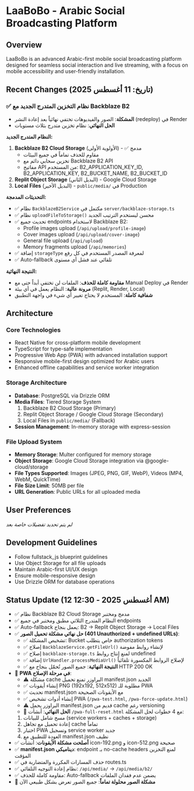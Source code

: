 # LaaBoBo - Arabic Social Broadcasting Platform

## Overview
LaaBoBo is an advanced Arabic-first mobile social broadcasting platform designed for seamless social interaction and live streaming, with a focus on mobile accessibility and user-friendly installation.

## Recent Changes (تاريخ: 11 أغسطس 2025)

### ✅ نظام التخزين المتدرج الجديد مع Backblaze B2
- **المشكلة**: الصور والفيديوهات تختفي نهائياً بعد إعادة النشر (redeploy) في Render
- **الحل النهائي**: نظام تخزين متدرج بثلاث مستويات

**النظام المتدرج الجديد:**
1. **Backblaze B2 Cloud Storage** (الأولوية الأولى) - ✅ مدمج
   - مقاوم للحذف تماماً في جميع البيئات
   - تخزين سحابي دائم مع Backblaze B2 API
   - مفاتيح API من المستخدم: B2_APPLICATION_KEY_ID, B2_APPLICATION_KEY, B2_BUCKET_NAME, B2_BUCKET_ID
2. **Replit Object Storage** (البديل الثاني) - Google Cloud Storage
3. **Local Files** (البديل الأخير) - `public/media/` في Production

**التحديثات المدمجة:**
- ✅ نظام `BackblazeB2Service` مكتمل في `server/backblaze-storage.ts`
- ✅ نظام `uploadFileToStorage()` محسن ليستخدم الترتيب الجديد
- ✅ تحديث جميع endpoints لاستخدام Backblaze B2:
  - Profile images upload (`/api/upload/profile-image`)
  - Cover images upload (`/api/upload/cover-image`) 
  - General file upload (`/api/upload`)
  - Memory fragments upload (`/api/memories`)
- ✅ إضافة `storageType` لمعرفة المصدر المستخدم في كل رفع
- ✅ Auto-fallback تلقائي عند فشل أي مستوى

**النتيجة النهائية:**
- **مقاومة كاملة للحذف**: الملفات لن تختفي أبداً حتى مع Manual Deploy في Render
- **مرونة عالية**: النظام يعمل في أي بيئة (Replit, Render, Local)
- **شفافية كاملة**: المستخدم لا يحتاج تغيير أي شيء في واجهة التطبيق

## Architecture

### Core Technologies
- React Native for cross-platform mobile development
- TypeScript for type-safe implementation
- Progressive Web App (PWA) with advanced installation support
- Responsive mobile-first design optimized for Arabic users
- Enhanced offline capabilities and service worker integration

### Storage Architecture
- **Database**: PostgreSQL via Drizzle ORM
- **Media Files**: Tiered Storage System
  1. Backblaze B2 Cloud Storage (Primary)
  2. Replit Object Storage / Google Cloud Storage (Secondary)
  3. Local Files in `public/media/` (Fallback)
- **Session Management**: In-memory storage with express-session

### File Upload System
- **Memory Storage**: Multer configured for memory storage
- **Object Storage**: Google Cloud Storage integration via @google-cloud/storage
- **File Types Supported**: Images (JPEG, PNG, GIF, WebP), Videos (MP4, WebM, QuickTime)
- **File Size Limit**: 50MB per file
- **URL Generation**: Public URLs for all uploaded media

## User Preferences
*لم يتم تحديد تفضيلات خاصة بعد*

## Development Guidelines
- Follow fullstack_js blueprint guidelines
- Use Object Storage for all file uploads
- Maintain Arabic-first UI/UX design
- Ensure mobile-responsive design
- Use Drizzle ORM for database operations

## Status Update (12 أغسطس 2025 - 12:30 AM)
- ✅ نظام Backblaze B2 Cloud Storage مدمج ومختبر  
- ✅ النظام المتدرج الثلاثي مطبق ومختبر في جميع endpoints
- ✅ Auto-fallback يعمل بنجاح: B2 → Replit Object Storage → Local Files
- ✅ **حل نهائي مشكلة تحميل الصور (401 Unauthorized + undefined URLs)**:
  - ✅ تشخيص المشكلة: Bucket خاص يتطلب authorization tokens
  - ✅ إصلاح `BackblazeService.getFileUrl()` لإنشاء روابط مفوضة
  - ✅ إصلاح `backblaze-storage.ts` لمنع إنتاج روابط undefined 
  - ✅ إضافة `UrlHandler.processMediaUrl()` لإصلاح الروابط المكسورة تلقائياً
  - ✅ **النتيجة النهائية**: جميع الصور تُحمّل بنجاح مع HTTP 200 OK
- 🔧 **PWA في مرحلة الإصلاح**:
  - ⚠️ مشكلة cache البراوزر تمنع تحميل manifest.json الجديد
  - ✅ إنشاء أيقونات PNG (192x192, 512x512) مطلوبة للـ PWA
  - ✅ تحديث manifest.json مع الأيقونات الصحيحة
  - ✅ إنشاء أدوات تشخيص PWA (`/pwa-test.html`, `/pwa-force-update.html`)
  - ⚠️ البراوزر يحمل manifest.json قديم من cache رغم versioning
  - 🎯 **الحل النهائي**: أنشأت `/pwa-full-reset.html` مع 4 خطوات لحل المشكلة:
  1. مسح شامل للبيانات (service workers + caches + storage)
  2. إعادة تحميل مع تجاهل cache تماماً  
  3. اختبار PWA وتسجيل service worker جديد
  4. العودة للتطبيق مع manifest.json نظيف
- ✅ **أصلحت مشكلة الأيقونات**: أنشأت icon-192.png و icon-512.png صحيحة
- ✅ **manifest.json ديناميكي**: endpoint بـ no-cache headers لمنع التخزين المؤقت
- ✅ حذف المسارات المكررة والمتضاربة في routes.ts
- ✅ نظام إعادة التوجيه التلقائي: `/api/media/` → `/api/media/b2/`
- ✅ مقاومة كاملة للحذف: Auto-fallback يضمن عدم فقدان الملفات
- 🎯 **مشكلة الصور محلولة تماماً**: جميع الصور تعرض بشكل طبيعي الآن